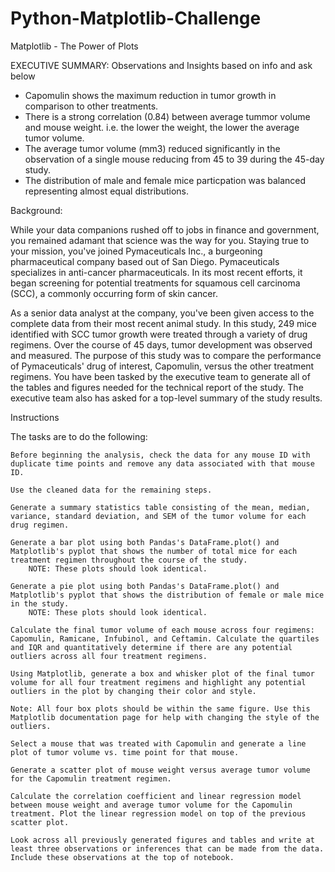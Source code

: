 # Python-Matplotlib-Challenge

Matplotlib - The Power of Plots

EXECUTIVE SUMMARY:  Observations and Insights based on info and ask below

- Capomulin shows the maximum reduction in tumor growth in comparison to other treatments. 
- There is a strong correlation (0.84) between average tummor volume and mouse weight. i.e. the lower the weight, the lower the average tumor volume. 
- The average tumor volume (mm3) reduced significantly in the observation of a single mouse reducing from 45 to 39 during the 45-day study. 
- The distribution of male and female mice particpation was balanced representing almost equal distributions. 


Background: 

While your data companions rushed off to jobs in finance and government, you remained adamant that science was the way for you. Staying true to your mission, you've joined Pymaceuticals Inc., a burgeoning pharmaceutical company based out of San Diego. Pymaceuticals specializes in anti-cancer pharmaceuticals. In its most recent efforts, it began screening for potential treatments for squamous cell carcinoma (SCC), a commonly occurring form of skin cancer.

As a senior data analyst at the company, you've been given access to the complete data from their most recent animal study. In this study, 249 mice identified with SCC tumor growth were treated through a variety of drug regimens. Over the course of 45 days, tumor development was observed and measured. The purpose of this study was to compare the performance of Pymaceuticals' drug of interest, Capomulin, versus the other treatment regimens. You have been tasked by the executive team to generate all of the tables and figures needed for the technical report of the study. The executive team also has asked for a top-level summary of the study results.


Instructions

The tasks are to do the following:

    Before beginning the analysis, check the data for any mouse ID with duplicate time points and remove any data associated with that mouse ID.

    Use the cleaned data for the remaining steps.

    Generate a summary statistics table consisting of the mean, median, variance, standard deviation, and SEM of the tumor volume for each drug regimen.

    Generate a bar plot using both Pandas's DataFrame.plot() and Matplotlib's pyplot that shows the number of total mice for each treatment regimen throughout the course of the study.
        NOTE: These plots should look identical.

    Generate a pie plot using both Pandas's DataFrame.plot() and Matplotlib's pyplot that shows the distribution of female or male mice in the study.
        NOTE: These plots should look identical.

    Calculate the final tumor volume of each mouse across four regimens: Capomulin, Ramicane, Infubinol, and Ceftamin. Calculate the quartiles and IQR and quantitatively determine if there are any potential outliers across all four treatment regimens.

    Using Matplotlib, generate a box and whisker plot of the final tumor volume for all four treatment regimens and highlight any potential outliers in the plot by changing their color and style.

    Note: All four box plots should be within the same figure. Use this Matplotlib documentation page for help with changing the style of the outliers.

    Select a mouse that was treated with Capomulin and generate a line plot of tumor volume vs. time point for that mouse.

    Generate a scatter plot of mouse weight versus average tumor volume for the Capomulin treatment regimen.

    Calculate the correlation coefficient and linear regression model between mouse weight and average tumor volume for the Capomulin treatment. Plot the linear regression model on top of the previous scatter plot.

    Look across all previously generated figures and tables and write at least three observations or inferences that can be made from the data. Include these observations at the top of notebook.



